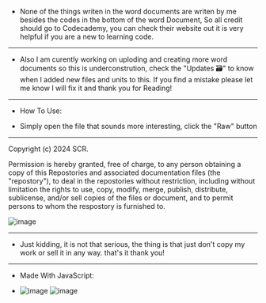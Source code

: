 * None of the things writen in the word documents are writen by me besides the codes in the bottom of the word Document, So all credit should go to Codecademy, you can check their website out it is very helpful if you are a new to learning code. 
-------------------------------------------------------------------------------------------------------
* Also I am curently working on uploding and creating more word documents so this is underconstrution, check the "Updates 🗃" to know when I added new files and units to this. If you find a mistake please let me know I will fix it and thank you for Reading! 
-------------------------------------------------------------------------------------------------------
* How To Use:
- Simply open the file that sounds more interesting, click the "Raw" button

-------------------------------------------------------------------------------------------------------
Copyright (c) 2024 SCR.

Permission is hereby granted, free of charge, to any person obtaining a copy
of this Repostories and associated documentation files (the "repostory"), to deal
in the repostories without restriction, including without limitation the rights
to use, copy, modify, merge, publish, distribute, sublicense, and/or sell
copies of the files or document, and to permit persons to whom the respostory is
furnished to.

![image](https://github.com/Slept66/JavaScript-Beginners/assets/148169522/8e31e541-4aef-4657-9eb2-aba3140550fd)

-------------------------------------------------------------------------------------------------------
* Just kidding, it is not that serious, the thing is that just don't copy my work or sell it in any way. that's it thank you!
-------------------------------------------------------------------------------------------------------
* Made With JavaScript:
- ![image](https://github.com/Slept66/JavaScript-Beginners/assets/148169522/999681bf-8f9f-4571-85dd-5ce14bf60ee7)
![image](https://github.com/Slept66/JavaScript-Beginners/assets/148169522/f6f4a113-1f39-4b7f-a02b-6c4b313d39da)



